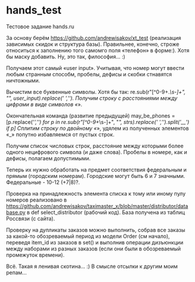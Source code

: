 # hands_test
Тестовое задание hands.ru

За основу берём https://github.com/andrewisakov/xt_test (реализация зависимых скидок и структура базы).
Правильнее, конечно, строже относиться к заполнению того самомго поля «телефон» в форме:). Хотя бы маску добавить. Ну, это так, философия... :)

Получаем этот самый «user input». Учитывая, что номер могут ввести любым странным способм, пробелы, дефисы и скобки стнавятся ничтожными.

Вычистим все буквенные символы. Хотя бы так:
re.sub(r"[^0-9+._\s-]+", "", user_input).replace(' ','').
Получим строку с расстояниями между цифрами в виде символов «_».

Окончательная команда (развитие предыдущей)
may_be_phones = [p.replace('_','') for p in re.sub(r"[^0-9+_\s-]+", "_", strs).replace(' ','').split('__') if p]
Сплитим строку по двойному «_», удялем из полученных элементов «_» попутно избавляемся от пустых строк.

Получим список числовых строк, расстояние между которыми более одного нецифрового символа (и даже слова). Пробелы в номере, как и дефисы, полагаем допустимыми.

Теперь их нужно обработать на предмет соответствия федеральным и прямым (городским номерам). Городские могут быть 6 и 7 значными. Федеральные - 10-12 (+7|8)?.

Проверка на принадлежность элемента списка к тому или иному пулу номеров реализовано в https://github.com/andrewisakov/taximaster_x/blob/master/distributor/database.py
в def select_distributor (рабочий код).
База получена из таблиц Россвязи (с сайта).

Проверку на дупликаты заказов можно выполнить, собрав все заказы за какой-то обозреваемый период из модели Order (см начало), переведя item_id из заказов в set() и выполнив операции дизъюнкции между наборами из разных заказов (если они были в обозреваемый промежуток времени).

Всё.
Такая я ленивая скотина... :) В смысле отсылки к другим моим репам...
